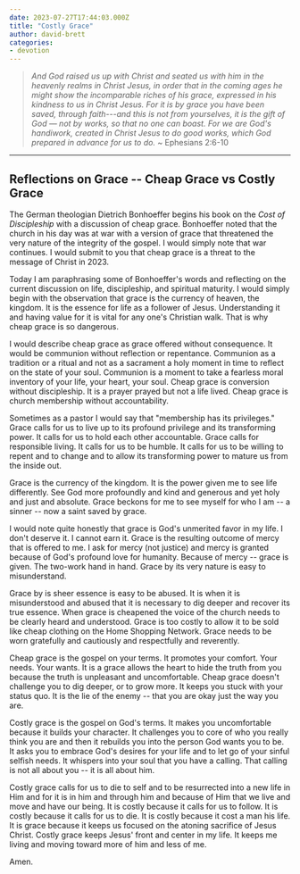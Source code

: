 ```yaml
---
date: 2023-07-27T17:44:03.000Z
title: "Costly Grace"
author: david-brett
categories:
- devotion
---
```

> *And God raised us up with Christ and seated us with him in the heavenly realms in Christ Jesus, in order that in the coming ages he might show the incomparable riches of his grace, expressed in his kindness to us in Christ Jesus. For it is by grace you have been saved, through faith---and this is not from yourselves, it is the gift of God &mdash; not by works, so that no one can boast. For we are God's handiwork, created in Christ Jesus to do good works, which God prepared in advance for us to do.* ~ Ephesians 2:6-10
* * *
## Reflections on Grace -- Cheap Grace vs Costly Grace

The German theologian Dietrich Bonhoeffer begins his book on the *Cost of Discipleship* with a discussion of cheap grace. Bonhoeffer noted that the church in his day was at war with a version of grace that threatened the very nature of the integrity of the gospel. I would simply note that war continues. I would submit to you that cheap grace is a threat to the message of Christ in 2023.

Today I am paraphrasing some of Bonhoeffer's words and reflecting on the current discussion on life, discipleship, and spiritual maturity. I would simply begin with the observation that grace is the currency of heaven, the kingdom. It is the essence for life as a follower of Jesus. Understanding it and having value for it is vital for any one's Christian walk. That is why cheap grace is so dangerous.

I would describe cheap grace as grace offered without consequence. It would be communion without reflection or repentance. Communion as a tradition or a ritual and not as a sacrament a holy moment in time to reflect on the state of your soul. Communion is a moment to take a fearless moral inventory of your life, your heart, your soul. Cheap grace is conversion without discipleship. It is a prayer prayed but not a life lived. Cheap grace is church membership without accountability.

Sometimes as a pastor I would say that "membership has its privileges." Grace calls for us to live up to its profound privilege and its transforming power. It calls for us to hold each other accountable. Grace calls for responsible living. It calls for us to be humble. It calls for us to be willing to repent and to change and to allow its transforming power to mature us from the inside out.

Grace is the currency of the kingdom. It is the power given me to see life differently. See God more profoundly and kind and generous and yet holy and just and absolute. Grace beckons for me to see myself for who I am -- a sinner -- now a saint saved by grace. 

I would note quite honestly that grace is God's unmerited favor in my life. I don't deserve it. I cannot earn it. Grace is the resulting outcome of mercy that is offered to me. I ask for mercy (not justice) and mercy is granted because of God's profound love for humanity. Because of mercy -- grace is given. The two-work hand in hand. Grace by its very nature is easy to misunderstand.

Grace by is sheer essence is easy to be abused. It is when it is misunderstood and abused that it is necessary to dig deeper and recover its true essence. When grace is cheapened the voice of the church needs to be clearly heard and understood. Grace is too costly to allow it to be sold like cheap clothing on the Home Shopping Network. Grace needs to be worn gratefully and cautiously and respectfully and reverently.

Cheap grace is the gospel on your terms. It promotes your comfort. Your needs. Your wants. It is a grace allows the heart to hide the truth from you because the truth is unpleasant and uncomfortable. Cheap grace doesn't challenge you to dig deeper, or to grow more. It keeps you stuck with your status quo. It is the lie of the enemy -- that you are okay just the way you are.

Costly grace is the gospel on God's terms. It makes you uncomfortable because it builds your character. It challenges you to core of who you really think you are and then it rebuilds you into the person God wants you to be. It asks you to embrace God's desires for your life and to let go of your sinful selfish needs. It whispers into your soul that you have a calling. That calling is not all about you -- it is all about him.

Costly grace calls for us to die to self and to be resurrected into a new life in Him and for it is in him and through him and because of Him that we live and move and have our being. It is costly because it calls for us to follow. It is costly because it calls for us to die. It is costly because it cost a man his life. It is grace because it keeps us focused on the atoning sacrifice of Jesus Christ. Costly grace keeps Jesus' front and center in my life. It keeps me living and moving toward more of him and less of me.

Amen.